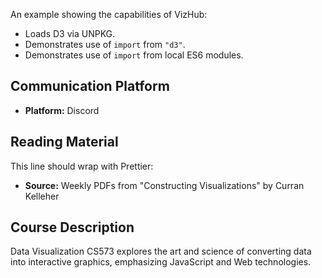 An example showing the capabilities of VizHub:

- Loads D3 via UNPKG.
- Demonstrates use of `import` from `"d3"`.
- Demonstrates use of `import` from local ES6 modules.

## Communication Platform

- **Platform:** Discord

## Reading Material

This line should wrap with Prettier:

- **Source:** Weekly PDFs from "Constructing Visualizations" by Curran Kelleher

## Course Description

Data Visualization CS573 explores the art and science of converting data into interactive graphics, emphasizing JavaScript and Web technologies.
